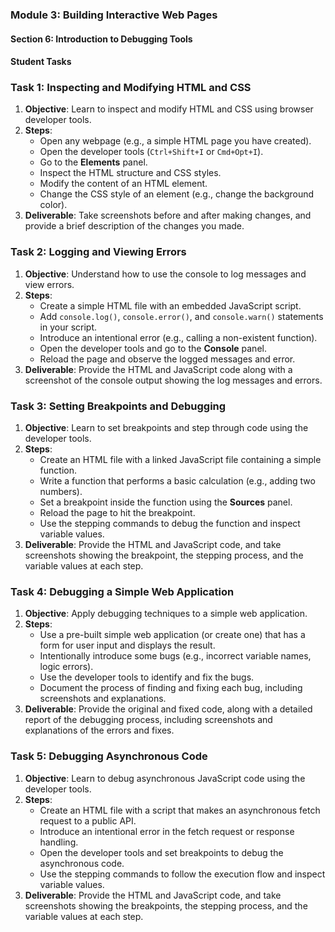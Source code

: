 ### Module 3: Building Interactive Web Pages

#### Section 6: Introduction to Debugging Tools

#### Student Tasks

### Task 1: Inspecting and Modifying HTML and CSS

1. **Objective**: Learn to inspect and modify HTML and CSS using browser developer tools.
2. **Steps**:
    - Open any webpage (e.g., a simple HTML page you have created).
    - Open the developer tools (`Ctrl+Shift+I` or `Cmd+Opt+I`).
    - Go to the **Elements** panel.
    - Inspect the HTML structure and CSS styles.
    - Modify the content of an HTML element.
    - Change the CSS style of an element (e.g., change the background color).
3. **Deliverable**: Take screenshots before and after making changes, and provide a brief description of the changes you made.

### Task 2: Logging and Viewing Errors

1. **Objective**: Understand how to use the console to log messages and view errors.
2. **Steps**:
    - Create a simple HTML file with an embedded JavaScript script.
    - Add `console.log()`, `console.error()`, and `console.warn()` statements in your script.
    - Introduce an intentional error (e.g., calling a non-existent function).
    - Open the developer tools and go to the **Console** panel.
    - Reload the page and observe the logged messages and error.
3. **Deliverable**: Provide the HTML and JavaScript code along with a screenshot of the console output showing the log messages and errors.

### Task 3: Setting Breakpoints and Debugging

1. **Objective**: Learn to set breakpoints and step through code using the developer tools.
2. **Steps**:
    - Create an HTML file with a linked JavaScript file containing a simple function.
    - Write a function that performs a basic calculation (e.g., adding two numbers).
    - Set a breakpoint inside the function using the **Sources** panel.
    - Reload the page to hit the breakpoint.
    - Use the stepping commands to debug the function and inspect variable values.
3. **Deliverable**: Provide the HTML and JavaScript code, and take screenshots showing the breakpoint, the stepping process, and the variable values at each step.

### Task 4: Debugging a Simple Web Application

1. **Objective**: Apply debugging techniques to a simple web application.
2. **Steps**:
    - Use a pre-built simple web application (or create one) that has a form for user input and displays the result.
    - Intentionally introduce some bugs (e.g., incorrect variable names, logic errors).
    - Use the developer tools to identify and fix the bugs.
    - Document the process of finding and fixing each bug, including screenshots and explanations.
3. **Deliverable**: Provide the original and fixed code, along with a detailed report of the debugging process, including screenshots and explanations of the errors and fixes.

### Task 5: Debugging Asynchronous Code

1. **Objective**: Learn to debug asynchronous JavaScript code using the developer tools.
2. **Steps**:
    - Create an HTML file with a script that makes an asynchronous fetch request to a public API.
    - Introduce an intentional error in the fetch request or response handling.
    - Open the developer tools and set breakpoints to debug the asynchronous code.
    - Use the stepping commands to follow the execution flow and inspect variable values.
3. **Deliverable**: Provide the HTML and JavaScript code, and take screenshots showing the breakpoints, the stepping process, and the variable values at each step.